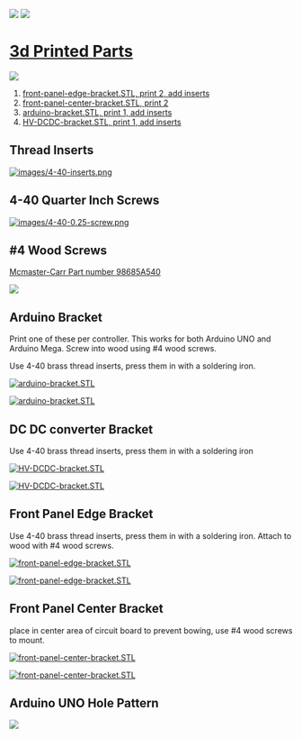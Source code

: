 
![](images/qrcode.png)
![](images/qrcode-page.png)


# [3d Printed Parts]()


![](images/all-3d-printed-parts.jpg)



 1. [front-panel-edge-bracket.STL, print 2, add inserts](front-panel-edge-bracket.STL)
 2. [front-panel-center-bracket.STL, print 2](front-panel-center-bracket.STL)
 3. [arduino-bracket.STL, print 1, add inserts](arduino-bracket.STL)
 4. [HV-DCDC-bracket.STL, print 1, add inserts](HV-DCDC-bracket.STL) 

## Thread Inserts

[![images/4-40-inserts.png](images/4-40-inserts.png)](https://www.3djake.com/ruthex/threaded-insert-4-40-unc-100-pieces)

## 4-40 Quarter Inch Screws

[![images/4-40-0.25-screw.png](images/4-40-0.25-screw.png)](https://www.mcmaster.com/90272A106/)

## #4 Wood Screws

[Mcmaster-Carr Part number 98685A540](https://www.mcmaster.com/98685A540/)

[![](images/wood-screw.png)](https://www.mcmaster.com/98685A540/)

## Arduino Bracket

Print one of these per controller.  This works for both Arduino UNO and Arduino Mega. Screw into wood using #4 wood screws.  

Use 4-40 brass thread inserts, press them in with a soldering iron. 

[![arduino-bracket.STL](images/arduino-bracket.png)](arduino-bracket.STL) 

[![arduino-bracket.STL](images/arduino-bracket.jpg)](arduino-bracket.STL) 


## DC DC converter Bracket

Use 4-40 brass thread inserts, press them in with a soldering iron

[![HV-DCDC-bracket.STL](images/HV-DCDC-bracket.png)](HV-DCDC-bracket.STL) 

[![HV-DCDC-bracket.STL](images/HV-DCDC-bracket.jpg)](HV-DCDC-bracket.STL)

## Front Panel Edge Bracket

Use 4-40 brass thread inserts, press them in with a soldering iron. Attach to wood with #4 wood screws. 

[![front-panel-edge-bracket.STL](images/front-panel-edge-bracket.png)](front-panel-edge-bracket.STL) 


[![front-panel-edge-bracket.STL](images/front-panel-edge-bracket.jpg)](front-panel-edge-bracket.STL) 

## Front Panel Center Bracket

place in center area of circuit board to prevent bowing, use #4 wood screws to mount.

[![front-panel-center-bracket.STL](images/front-panel-center-bracket.png)](front-panel-center-bracket.STL) 


[![front-panel-center-bracket.STL](images/front-panel-center-bracket.jpg)](front-panel-center-bracket.STL) 


## Arduino UNO Hole Pattern

![](images/uno-hole-dimensions.png)






